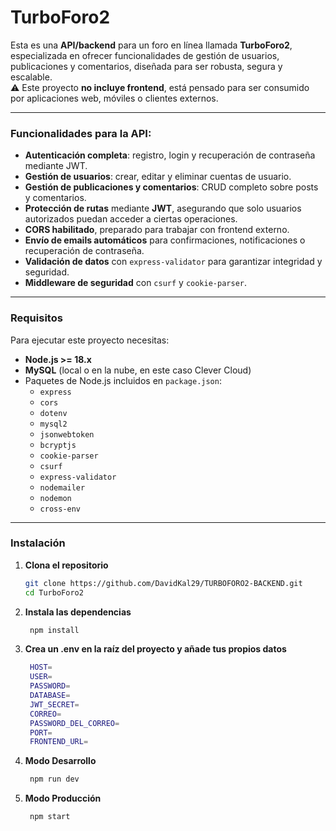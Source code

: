 # TurboForo2

Esta es una **API/backend** para un foro en línea llamada **TurboForo2**, especializada en ofrecer funcionalidades de gestión de usuarios, publicaciones y comentarios, diseñada para ser robusta, segura y escalable.  
⚠️ Este proyecto **no incluye frontend**, está pensado para ser consumido por aplicaciones web, móviles o clientes externos.

---

### Funcionalidades para la API:

- **Autenticación completa**: registro, login y recuperación de contraseña mediante JWT.
- **Gestión de usuarios**: crear, editar y eliminar cuentas de usuario.
- **Gestión de publicaciones y comentarios**: CRUD completo sobre posts y comentarios.
- **Protección de rutas** mediante **JWT**, asegurando que solo usuarios autorizados puedan acceder a ciertas operaciones.
- **CORS habilitado**, preparado para trabajar con frontend externo.
- **Envío de emails automáticos** para confirmaciones, notificaciones o recuperación de contraseña.
- **Validación de datos** con `express-validator` para garantizar integridad y seguridad.
- **Middleware de seguridad** con `csurf` y `cookie-parser`.

---

### Requisitos

Para ejecutar este proyecto necesitas:

- **Node.js >= 18.x**
- **MySQL** (local o en la nube, en este caso Clever Cloud)
- Paquetes de Node.js incluidos en `package.json`:
  - `express`
  - `cors`
  - `dotenv`
  - `mysql2`
  - `jsonwebtoken`
  - `bcryptjs`
  - `cookie-parser`
  - `csurf`
  - `express-validator`
  - `nodemailer`
  - `nodemon`
  - `cross-env`

---

### Instalación

1. **Clona el repositorio**  
   ```bash
   git clone https://github.com/DavidKal29/TURBOFORO2-BACKEND.git
   cd TurboForo2

2. **Instala las dependencias**  
   ```bash
    npm install

3. **Crea un .env en la raíz del proyecto y añade tus propios datos**
   ```bash
    HOST=
    USER=
    PASSWORD=
    DATABASE=
    JWT_SECRET=
    CORREO=
    PASSWORD_DEL_CORREO=
    PORT=
    FRONTEND_URL=

4. **Modo Desarrollo**
   ```bash
    npm run dev

5. **Modo Producción**
   ```bash
    npm start
 
